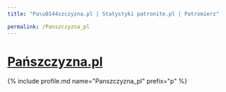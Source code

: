 ```yaml
---
title: "Pa\u0144szczyzna.pl | Statystyki patronite.pl | Patromierz"

permalink: /Panszczyzna_pl
---
```


# [Pańszczyzna.pl](https://patronite.pl/Panszczyzna_pl)

{% include profile.md name="Panszczyzna_pl" prefix="p" %}

